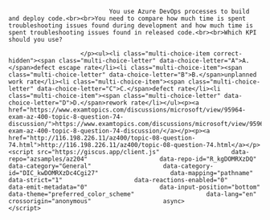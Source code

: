 <p class="card-text">
							
								You use Azure DevOps processes to build and deploy code.<br><br>You need to compare how much time is spent troubleshooting issues found during development and how much time is spent troubleshooting issues found in released code.<br><br>Which KPI should you use?
							
						</p><ul><li class="multi-choice-item correct-hidden"><span class="multi-choice-letter" data-choice-letter="A">A.</span>defect escape rate</li><li class="multi-choice-item"><span class="multi-choice-letter" data-choice-letter="B">B.</span>unplanned work rate</li><li class="multi-choice-item"><span class="multi-choice-letter" data-choice-letter="C">C.</span>defect rate</li><li class="multi-choice-item"><span class="multi-choice-letter" data-choice-letter="D">D.</span>rework rate</li></ul><p><a href="https://www.examtopics.com/discussions/microsoft/view/95964-exam-az-400-topic-8-question-74-discussion/">https://www.examtopics.com/discussions/microsoft/view/95964-exam-az-400-topic-8-question-74-discussion/</a></p><p><a href="http://116.198.226.11/az400/topic-08-question-74.html">http://116.198.226.11/az400/topic-08-question-74.html</a></p><script src="https://giscus.app/client.js"                    data-repo="azsamples/az204"                    data-repo-id="R_kgDOMRXzDQ"                    data-category="General"                    data-category-id="DIC_kwDOMRXzDc4Cgi27"                    data-mapping="pathname"                    data-strict="1"                    data-reactions-enabled="0"                    data-emit-metadata="0"                    data-input-position="bottom"                    data-theme="preferred_color_scheme"                    data-lang="en"                    crossorigin="anonymous"                    async>                    </script>